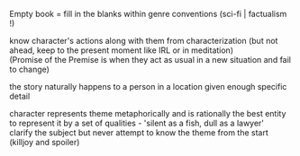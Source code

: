 Empty book = fill in the blanks within genre conventions (sci-fi | factualism !)  
  
know character's actions along with them from characterization (but not ahead, keep to the present moment like IRL or in meditation)  
(Promise of the Premise is when they act as usual in a new situation and fail to change)

the story naturally happens to a person in a location given enough specific detail

character represents theme metaphorically and is rationally the best entity to represent it by a set of qualities - 'silent as a fish, dull as a lawyer'  
clarify the subject but never attempt to know the theme from the start (killjoy and spoiler)  
  